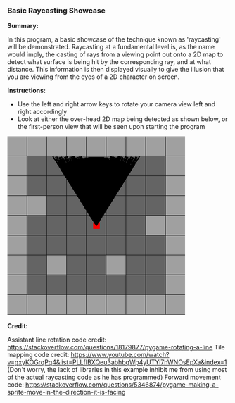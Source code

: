 ### Basic Raycasting Showcase


**Summary:**

In this program, a basic showcase of the technique known as 'raycasting' will be demonstrated.
Raycasting at a fundamental level is, as the name would imply, the casting of rays from a viewing point out onto a 2D map to detect what surface is being hit by the corresponding ray, and at what distance.
This information is then displayed visually to give the illusion that you are viewing from the eyes of a 2D character on screen.


**Instructions:**

- Use the left and right arrow keys to rotate your camera view left and right accordingly
- Look at either the over-head 2D map being detected as shown below, or the first-person view that will be seen upon starting the program

![Screenshot](Raycasting%20Screenshot.png)

**Credit:**

Assistant line rotation code credit: https://stackoverflow.com/questions/18179877/pygame-rotating-a-line
Tile mapping code credit: https://www.youtube.com/watch?v=gxyKOGrqPq4&list=PLLfIBXQeu3abhbqWp4yUTYi7hWNOsEpXa&index=1
(Don't worry, the lack of libraries in this example inhibit me from using most of the actual raycasting code as he has programmed)
Forward movement code: https://stackoverflow.com/questions/5346874/pygame-making-a-sprite-move-in-the-direction-it-is-facing